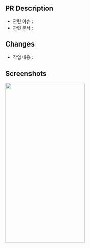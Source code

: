 ## PR Description
- 관련 이슈 : 
- 관련 문서 : 

## Changes
- 작업 내용 : 
 
## Screenshots
<img src="" width="250" height="500"/>
